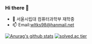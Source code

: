 ### Hi there 👋

<!--
**wltks98/wltks98** is a ✨ _special_ ✨ repository because its `README.md` (this file) appears on your GitHub profile.

Here are some ideas to get you started:

- 🔭 I’m currently working on ...
- 🌱 I’m currently learning ...
- 👯 I’m looking to collaborate on ...
- 🤔 I’m looking for help with ...
- 💬 Ask me about ...
- 📫 How to reach me: ...
- 😄 Pronouns: ...
- ⚡ Fun fact: ...
-->

- 🌱 서울시립대 컴퓨터과학부 재학중
- 📫 Email:wltks98@hanmail.net

[![Anurag's github stats](https://github-readme-stats.vercel.app/api?username={wltks98}&show_icons=true&theme={tokyonight})](https://github.com/{wltks98}/github-readme-stats)
[![solved.ac tier](http://mazassumnida.wtf/api/generate_badge?boj={wltks98})](https://solved.ac/{wltks98})
